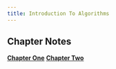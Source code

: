 ```yaml
---
title: Introduction To Algorithms
---
```


## Chapter Notes

[**Chapter One**](/introduction-to-algorithms-notes/chapter-one/)
[**Chapter Two**](/introduction-to-algorithms-notes/chapter-two/)